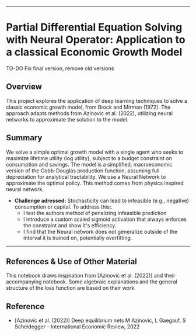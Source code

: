 
---

# Partial Differential Equation Solving with Neural Operator: Application to a classical Economic Growth Model
TO-DO
Fix final version, remove old versions 
## Overview

This project explores the application of deep learning techniques to solve a classic economic growth model, from Brock and Mirman (1972). The approach adapts methods from Azinovic et al. (2022), utilizing neural networks to approximate the solution to the model.

## Summary

We solve a simple optimal growth model with a single agent who seeks to maximize lifetime utility (log utility), subject to a budget constraint on consumption and savings. 
The model is a simplified, macroeconomic version of the Cobb-Douglas production function, assuming full depreciation for analytical tractability.
We use a Neural Network to approximate the optimal policy. This method comes from physics inspired neural network.

- **Challenge adressed:** Stochasticity can lead to infeasible (e.g., negative) consumption or capital. To address this:.
  - I test the authors method of penalizing infeasible prediction 
  - I introduce a custom scaled sigmoid activation that always enforces the constraint and show it's efficiency.
  - I find that the Neural network does not generalize outside of the interval it is trained on, potentially overfitting. 
---

## References & Use of Other Material

This notebook draws inspiration from [Azinovic et al. (2022)] and their accompanying notebook. Some algebraic explanations and the general structure of the loss function are based on their work.

## Reference

- [Azinovic et al. (2022)] Deep equilibrium nets M Azinovic, L Gaegauf, S Scheidegger - International Economic Review, 2022
